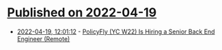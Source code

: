# [Published on 2022-04-19](index.md)

* [2022-04-19, 12:01:12](https://news.ycombinator.com/item?id=31081990) - [PolicyFly (YC W22) Is Hiring a Senior Back End Engineer (Remote)](https://www.ycombinator.com/companies/policyfly/jobs/Xz4YaAK-senior-backend-engineer)
